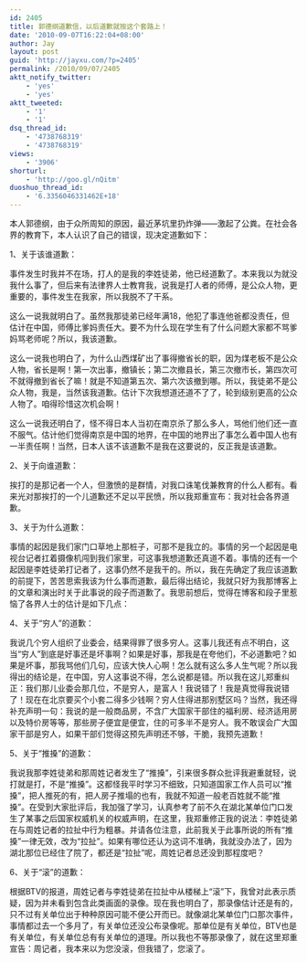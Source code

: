 ```yaml
---
id: 2405
title: 郭德纲道歉信，以后道歉就按这个套路上！
date: '2010-09-07T16:22:04+08:00'
author: Jay
layout: post
guid: 'http://jayxu.com/?p=2405'
permalink: /2010/09/07/2405
aktt_notify_twitter:
    - 'yes'
    - 'yes'
aktt_tweeted:
    - '1'
    - '1'
dsq_thread_id:
    - '4738768319'
    - '4738768319'
views:
    - '3906'
shorturl:
    - 'http://goo.gl/nQitm'
duoshuo_thread_id:
    - '6.3356046331462E+18'
---
```


本人郭德纲，由于众所周知的原因，最近茅坑里扔炸弹――激起了公粪。在社会各界的教育下，本人认识了自己的错误，现决定道歉如下：

1、关于该谁道歉：

事件发生时我并不在场，打人的是我的李姓徒弟，他已经道歉了。本来我以为就没我什么事了，但后来有法律界人士教育我，说我是打人者的师傅，是公众人物，更重要的，事件发生在我家，所以我脱不了干系。

这么一说我就明白了。虽然我那徒弟已经年满18，他犯了事连他爸都没责任，但估计在中国，师傅比爹妈责任大。要不为什么现在学生有了什么问题大家都不骂爹妈骂老师呢？所以，我该道歉。

这么一说我也明白了，为什么山西煤矿出了事得撤省长的职，因为煤老板不是公众人物，省长是啊！第一次出事，撤镇长；第二次撤县长，第三次撤市长，第四次可不就得撤到省长了嘛！就是不知道第五次、第六次该撤到哪。所以，我徒弟不是公众人物，我是，当然该我道歉。估计下次我想道还道不了了，轮到级别更高的公众人物了。咱得珍惜这次机会啊！

这么一说我还明白了，怪不得日本人当初在南京杀了那么多人，骂他们他们还一直不服气。估计他们觉得南京是中国的地界，在中国的地界出了事怎么着中国人也有一半责任啊！当然，日本人该不该道歉不是我在这要说的，反正我是该道歉。

2、关于向谁道歉：

挨打的是那记者一个人，但激愤的是群情，对我口诛笔伐兼教育的什么人都有。看来光对那挨打的一个儿道歉还不足以平民愤，所以我郑重宣布：我对社会各界道歉。

3、关于为什么道歉：

事情的起因是我们家门口草地上那桩子，可那不是我立的。事情的另一个起因是电视台记者扛着摄像机闯到我们家里，可这事我想道歉还真道不着。事情的还有一个起因是李姓徒弟打记者了，这事仍然不是我干的。所以，我在先确定了我应该道歉的前提下，苦苦思索我该为什么事而道歉，最后得出结论，我就只好为我那博客上的文章和演出时关于此事说的段子而道歉了。我思前想后，觉得在博客和段子里惹恼了各界人士的估计是如下几点：

4、关于“穷人”的道歉：

我说几个穷人组织了业委会，结果得罪了很多穷人。这事儿我还有点不明白，这当“穷人”到底是好事还是坏事啊？如果是好事，那我是在夸他们，不必道歉吧？如果是坏事，那我骂他们几句，应该大快人心啊！怎么就有这么多人生气呢？所以我得出的结论是，在中国，穷人这事说不得，怎么说都是错。所以我在这儿郑重纠正：我们那儿业委会那几位，不是穷人，是富人！我说错了！我是真觉得我说错了！现在在北京要买个小套二得多少钱啊？穷人住得进那别墅区吗？当然，我还得补充声明一句：我说的是一般商品房，不含广大国家干部住的福利房、经济适用房以及特价房等等，那些房子便宜是便宜，住的可多半不是穷人。我不敢误会广大国家干部是穷人，如果干部们觉得这预先声明还不够，干脆，我预先道歉！

5、关于“推搡”的道歉：

我说我那李姓徒弟和那周姓记者发生了“推搡”，引来很多群众批评我避重就轻，说打就是打，不是“推搡”。这都怪我平时学习不细致，只知道国家工作人员可以“推搡”，把人推死的有，把人房子推塌的也有，我就不知道一般老百姓就不能“推搡”。在受到大家批评后，我加强了学习，认真参考了前不久在湖北某单位门口发生了某事之后国家权威机关的权威声明，在这里，我郑重修正我的说法：李姓徒弟在与周姓记者的拉扯中行为粗暴。并请各位注意，此前我关于此事所说的所有“推搡”一律无效，改为“拉扯”。如果有哪位还认为这词不准确，我就没办法了，因为湖北那位已经住了院了，都还是“拉扯”呢，周姓记者总还没到那程度吧？

6、关于“滚”的道歉：

根据BTV的报道，周姓记者与李姓徒弟在拉扯中从楼梯上“滚”下，我曾对此表示质疑，因为并未看到包含此类画面的录像。现在我也明白了，那录像估计还是有的，只不过有关单位出于种种原因可能不便公开而已。就像湖北某单位门口那次事件，事情都过去一个多月了，有关单位还没公布录像呢。那单位是有关单位，BTV也是有关单位，有关单位总有有关单位的道理。所以我也不等那录像了，就在这里郑重宣告：周记者，我本来以为您没滚，但我错了，您滚了。